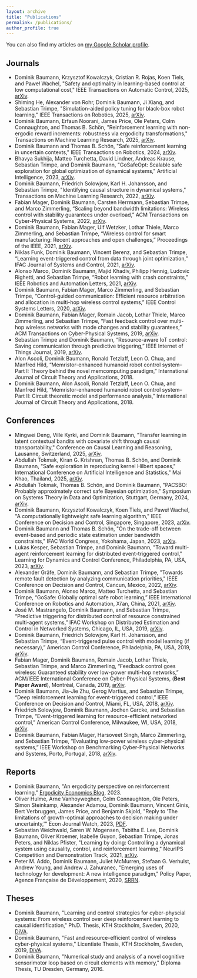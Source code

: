 ```yaml
---
layout: archive
title: "Publications"
permalink: /publications/
author_profile: true
---
```


You can also find my articles on [my Google Scholar profile](https://scholar.google.com/citations?user=bJX8-CEAAAAJ&hl=en).

## Journals

* Dominik Baumann, Krzysztof Kowalczyk, Cristian R. Rojas, Koen Tiels, and Paweł Wachel, "Safety and optimality in learning-based control at low computational cost," IEEE Transactions on Automatic Control, 2025, [arXiv](https://arxiv.org/abs/2505.08026).
* Shiming He, Alexander von Rohr, Dominik Baumann, Ji Xiang, and Sebastian Trimpe, "Simulation-aided policy tuning for black-box robot learning," IEEE Transactions on Robotics, 2025, [arXiv](https://arxiv.org/abs/2411.14246).
* Dominik Baumann, Erfaun Noorani, James Price, Ole Peters, Colm Connaughton, and Thomas B. Schön, "Reinforcement learning with non-ergodic reward increments: robustness via ergodicity transformations," Transactions on Machine Learning Research, 2025, [arXiv](https://arxiv.org/abs/2310.11335).
* Dominik Baumann and Thomas B. Schön, "Safe reinforcement learning in uncertain contexts," IEEE Transactions on Robotics, 2024, [arXiv](https://arxiv.org/abs/2401.05876).
* Bhavya Sukhija, Matteo Turchetta, David Lindner, Andreas Krause, Sebastian Trimpe, and Dominik Baumann, "GoSafeOpt: Scalable safe exploration for global optimization of dynamical systems," Artificial Intelligence, 2023, [arXiv](https://arxiv.org/abs/2201.09562).
* Dominik Baumann, Friedrich Solowjow, Karl H. Johansson, and Sebastian Trimpe, "Identifying causal structure in dynamical systems," Transactions on Machine Learning Research, 2022, [arXiv](https://arxiv.org/abs/2006.03906).
* Fabian Mager, Dominik Baumann, Carsten Herrmann, Sebastian Trimpe, and Marco Zimmerling, “Scaling beyond bandwidth limitations: Wireless control with stability guarantees under overload,” ACM Transactions on Cyber-Physical Systems, 2022, [arXiv](https://arxiv.org/abs/2104.07989).
* Dominik Baumann, Fabian Mager, Ulf Wetzker, Lothar Thiele, Marco Zimmerling, and Sebastian Trimpe, “Wireless control for smart manufacturing: Recent approaches and open challenges,” Proceedings of the IEEE, 2021, [arXiv](https://arxiv.org/abs/2010.09087).
* Niklas Funk, Dominik Baumann, Vincent Berenz, and Sebastian Trimpe, “Learning event-triggered control from data through joint optimization,” IFAC Journal of Systems and Control, 2021, [arXiv](https://arxiv.org/abs/2008.04712).
* Alonso Marco, Dominik Baumann, Majid Khadiv, Philipp Hennig, Ludovic Righetti, and Sebastian Trimpe, “Robot learning with crash constraints,” IEEE Robotics and Automation Letters, 2021, [arXiv](https://arxiv.org/abs/2010.08669).
* Dominik Baumann, Fabian Mager, Marco Zimmerling, and Sebastian Trimpe, “Control-guided communication: Efficient resource arbitration and allocation in multi-hop wireless control systems,” IEEE Control Systems Letters, 2020, [arXiv](https://arxiv.org/abs/1906.03458).
* Dominik Baumann, Fabian Mager, Romain Jacob, Lothar Thiele, Marco Zimmerling, and Sebastian Trimpe, “Fast feedback control over multi-hop wireless networks with mode changes and stability guarantees,” ACM Transactions on Cyber-Physical Systems, 2019, [arXiv](https://arxiv.org/abs/1909.10873).
* Sebastian Trimpe and Dominik Baumann, “Resource-aware IoT control: Saving communication through predictive triggering,” IEEE Internet of Things Journal, 2019, [arXiv](https://arxiv.org/abs/1901.07531).
* Alon Ascoli, Dominik Baumann, Ronald Tetzlaff, Leon O. Chua, and Manfred Hild, “Memristor-enhanced humanoid robot control system–Part I: Theory behind the novel memcomputing paradigm,” International Journal of Circuit Theory and Applications, 2018.
* Dominik Baumann, Alon Ascoli, Ronald Tetzlaff, Leon O. Chua, and Manfred Hild, “Memristor-enhanced humanoid robot control system–Part II: Circuit theoretic model and performance analysis,” International Journal of Circuit Theory and Applications, 2018.

## Conferences

* Mingwei Deng, Ville Kyrki, and Dominik Baumann, "Transfer learning in latent contextual bandits with covariate shift through causal transportability," Conference on Causal Learning and Reasoning, Lausanne, Switzerland, 2025, [arXiv](https://arxiv.org/abs/2502.20153).
* Abdullah Tokmak, Kiran G. Krishnan, Thomas B. Schön, and Dominik Baumann, "Safe exploration in reproducing kernel Hilbert spaces," International Conference on Artificial Intelligence and Statistics," Mai Khao, Thailand, 2025, [arXiv](https://arxiv.org/abs/2503.10352).
* Abdullah Tokmak, Thomas B. Schön, and Dominik Baumann, "PACSBO: Probably approximately correct safe Bayesian optimization," Symposium on Systems Theory in Data and Optimization, Stuttgart, Germany, 2024, [arXiv](https://arxiv.org/abs/2409.01163).
* Dominik Baumann, Krzysztof Kowalczyk, Koen Tiels, and Paweł Wachel, "A computationally lightweight safe learning algorithm," IEEE Conference on Decision and Control, Singapore, Singapore, 2023, [arXiv](https://arxiv.org/abs/2309.03672).
* Dominik Baumann and Thomas B. Schön, "On the trade-off between event-based and periodic state estimation under bandwidth constraints," IFAC World Congress, Yokohama, Japan, 2023, [arXiv](https://arxiv.org/abs/2304.00559).
* Lukas Kesper, Sebastian Trimpe, and Dominik Baumann, "Toward multi-agent reinforcement learning for distributed event-triggered control," Learning for Dynamics and Control Conference, Philadelphia, PA, USA, 2023, [arXiv](http://arxiv.org/abs/2305.08723).
* Alexander Gräfe, Dominik Baumann, and Sebastian Trimpe, "Towards remote fault detection by analyzing communication priorities," IEEE Conference on Decision and Control, Cancun, Mexico, 2022, [arXiv](https://arxiv.org/abs/2209.15498).
* Dominik Baumann, Alonso Marco, Matteo Turchetta, and Sebastian Trimpe, “GoSafe: Globally optimal safe robot learning,” IEEE International Conference on Robotics and Automation, Xi’an, China, 2021, [arXiv](https://arxiv.org/abs/2105.13281).
* José M. Mastrangelo, Dominik Baumann, and Sebastian Trimpe, “Predictive triggering for distributed control of resource constrained multi-agent systems,” IFAC Workshop on Distributed Estimation and Control in Networked Systems, Chicago, IL, USA, 2019, [arXiv](https://arxiv.org/abs/1907.12300).
* Dominik Baumann, Friedrich Solowjow, Karl H. Johansson, and Sebastian Trimpe, “Event-triggered pulse control with model learning (if necessary),” American Control Conference, Philadelphia, PA, USA, 2019, [arXiv](https://arxiv.org/abs/1903.08046).
* Fabian Mager, Dominik Baumann, Romain Jacob, Lothar Thiele, Sebastian Trimpe, and Marco Zimmerling, “Feedback control goes wireless: Guaranteed stability over low-power multi-hop networks,” ACM/IEEE International Conference on Cyber-Physical Systems, (**Best Paper Award**), Montréal, Canada, 2019, [arXiv](https://arxiv.org/abs/1804.08986).
* Dominik Baumann, Jia-Jie Zhu, Gerog Martius, and Sebastian Trimpe, “Deep reinforcement learning for event-triggered control,” IEEE Conference on Decision and Control, Miami, FL, USA, 2018, [arXiv](https://arxiv.org/abs/1809.05152).
* Friedrich Solowjow, Dominik Baumann, Jochen Garcke, and Sebastian Trimpe, “Event-triggered learning for resource-efficient networked control,” American Control Conference, Milwaukee, WI, USA, 2018, [arXiv](https://arxiv.org/abs/1803.01802).
* Dominik Baumann, Fabian Mager, Harsoveet Singh, Marco Zimmerling, and Sebastian Trimpe, “Evaluating low-power wireless cyber-physical systems,” IEEE Workshop on Benchmarking Cyber-Physical Networks and Systems, Porto, Portugal, 2018, [arXiv](https://arxiv.org/abs/1804.09582).

## Reports

* Dominik Baumann, "An ergodicity perspective on reinforcement learning," [Ergodicity Economics Blog](https://ergodicityeconomics.com/2023/10/20/an-ergodicity-perspective-on-reinforcement-learning/), 2023.
* Oliver Hulme, Arne Vanhoyweghen, Colm Connaughton, Ole Peters, Simon Steinkamp, Alexander Adamou, Dominik Baumann, Vincent Ginis, Bert Verbruggen, James Price, and Benjamin Skjold, "Reply to 'The limitations of growth-optimal approaches to decision making under uncertainty,'" Econ Journal Watch, 2023, [PDF](https://econjwatch.org/File+download/1283/HulmeEtAlSept2023.pdf?mimetype=pdf).
* Sebastian Weichwald, Søren W. Mogensen, Tabitha E. Lee, Dominik Baumann, Oliver Kroemer, Isabelle Guyon, Sebastian Trimpe, Jonas Peters, and Niklas Pfister, "Learning by doing: Controlling a dynamical system using causality, control, and reinforcement learning," NeurIPS Competition and Demonstration Track, 2021, [arXiv](https://arxiv.org/pdf/2202.06052).
* Peter M. Addo, Dominik Baumann, Juliet McMurren, Stefaan G. Verhulst, Andrew Young, and Andrew J. Zahuranec, "Emerging uses of technology for development: A new intelligence paradigm," Policy Paper, Agence Française de Développement, 2020, [SRRN](https://papers.ssrn.com/sol3/papers.cfm?abstract_id=3937649).

## Theses
* Dominik Baumann, "Learning and control strategies for cyber-physcial systems: From wireless control over deep reinforcement learning to causal identification," Ph.D. Thesis, KTH Stockholm, Sweden, 2020, [DiVA](http://kth.diva-portal.org/smash/record.jsf?pid=diva2%3A1500552&dswid=5226).
* Dominik Baumann, "Fast and resource-efficient control of wireless cyber-physical systems," Licentiate Thesis, KTH Stockholm, Sweden, 2019, [DiVA](http://www.diva-portal.org/smash/record.jsf?pid=diva2%3A1280065&dswid=5801).
* Dominik Baumann, "Numerical study and analysis of a novel cognitive sensorimotor loop based on circuit elements with memory," Diploma Thesis, TU Dresden, Germany, 2016.

